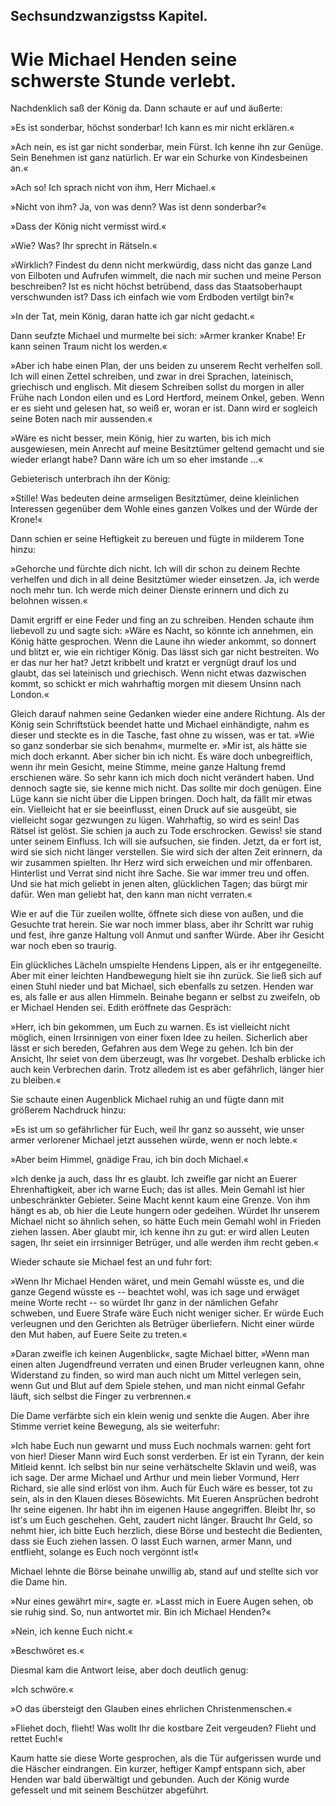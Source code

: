 
<h2>Sechsundzwanzigstss Kapitel.</h2>

<h1>Wie Michael Henden seine schwerste Stunde verlebt.</h1>

Nachdenklich saß der König da. Dann schaute er auf und äußerte:

»Es ist sonderbar, höchst sonderbar! Ich kann es mir nicht erklären.«

»Ach nein, es ist gar nicht sonderbar, mein Fürst. Ich kenne ihn
zur Genüge. Sein Benehmen ist ganz natürlich. Er war ein Schurke
von Kindesbeinen an.«

»Ach so! Ich sprach nicht von ihm, Herr Michael.«

»Nicht von ihm? Ja, von was denn? Was ist denn sonderbar?«

»Dass der König nicht vermisst wird.«

»Wie? Was? Ihr sprecht in Rätseln.«

»Wirklich? Findest du denn nicht merkwürdig, dass nicht das
ganze Land von Eilboten und Aufrufen wimmelt, die nach mir
suchen und meine Person beschreiben? Ist es nicht höchst betrübend, 
dass das Staatsoberhaupt verschwunden ist? Dass ich einfach wie
vom Erdboden vertilgt bin?«

»In der Tat, mein König, daran hatte ich gar nicht gedacht.«

Dann seufzte Michael und murmelte bei sich: »Armer kranker
Knabe! Er kann seinen Traum nicht los werden.«

»Aber ich habe einen Plan, der uns beiden zu unserem Recht
verhelfen soll. Ich will einen Zettel schreiben, und zwar in drei
Sprachen, lateinisch, griechisch und englisch. Mit diesem Schreiben
sollst du morgen in aller Frühe nach London eilen und es Lord Hertford,
meinem Onkel, geben. Wenn er es sieht und gelesen hat, so
weiß er, woran er ist. Dann wird er sogleich seine Boten nach mir
aussenden.«

»Wäre es nicht besser, mein König, hier zu warten, bis ich mich
ausgewiesen, mein Anrecht auf meine Besitztümer geltend gemacht
und sie wieder erlangt habe? Dann wäre ich um so eher imstande ...«

Gebieterisch unterbrach ihn der König:

»Stille! Was bedeuten deine armseligen Besitztümer, deine
kleinlichen Interessen gegenüber dem Wohle eines ganzen Volkes
und der Würde der Krone!«

Dann schien er seine Heftigkeit zu bereuen und fügte in milderem
Tone hinzu:

»Gehorche und fürchte dich nicht. Ich will dir schon zu deinem
Rechte verhelfen und dich in all deine Besitztümer wieder einsetzen. Ja,
ich werde noch mehr tun. Ich werde mich deiner Dienste erinnern
und dich zu belohnen wissen.«

Damit ergriff er eine Feder und fing an zu schreiben. Henden
schaute ihm liebevoll zu und sagte sich: »Wäre es Nacht, so könnte
ich annehmen, ein König hätte gesprochen. Wenn die Laune ihn
wieder ankommt, so donnert und blitzt er, wie ein richtiger König.
Das lässt sich gar nicht bestreiten. Wo er das nur her hat? Jetzt
kribbelt und kratzt er vergnügt drauf los und glaubt, das sei lateinisch
und griechisch. Wenn nicht etwas dazwischen kommt, so schickt er
mich wahrhaftig morgen mit diesem Unsinn nach London.«

Gleich darauf nahmen seine Gedanken wieder eine andere Richtung.
Als der König sein Schriftstück beendet hatte und Michael
einhändigte, nahm es dieser und steckte es in die Tasche, fast ohne
zu wissen, was er tat. »Wie so ganz sonderbar sie sich benahm«,
murmelte er. »Mir ist, als hätte sie mich doch erkannt. Aber sicher
bin ich nicht. Es wäre doch unbegreiflich, wenn ihr mein Gesicht, 
meine Stimme, meine ganze Haltung fremd erschienen wäre. So
sehr kann ich mich doch nicht verändert haben. Und dennoch sagte
sie, sie kenne mich nicht. Das sollte mir doch genügen. Eine Lüge
kann sie nicht über die Lippen bringen. Doch halt, da fällt mir
etwas ein. Vielleicht hat er sie beeinflusst, einen Druck auf sie ausgeübt,
sie vielleicht sogar gezwungen zu lügen. Wahrhaftig, so wird
es sein! Das Rätsel ist gelöst. Sie schien ja auch zu Tode erschrocken.
Gewiss! sie stand unter seinem Einfluss. Ich will sie aufsuchen, sie
finden. Jetzt, da er fort ist, wird sie sich nicht länger verstellen. Sie
wird sich der alten Zeit erinnern, da wir zusammen spielten. Ihr
Herz wird sich erweichen und mir offenbaren. Hinterlist und Verrat
sind nicht ihre Sache. Sie war immer treu und offen. Und sie hat
mich geliebt in jenen alten, glücklichen Tagen; das bürgt mir dafür.
Wen man geliebt hat, den kann man nicht verraten.«

Wie er auf die Tür zueilen wollte, öffnete sich diese von außen,
und die Gesuchte trat herein. Sie war noch immer blass, aber ihr
Schritt war ruhig und fest, ihre ganze Haltung voll Anmut und
sanfter Würde. Aber ihr Gesicht war noch eben so traurig.

Ein glückliches Lächeln umspielte Hendens Lippen, als er ihr
entgegeneilte. Aber mit einer leichten Handbewegung hielt sie ihn
zurück. Sie ließ sich auf einen Stuhl nieder und bat Michael, sich
ebenfalls zu setzen. Henden war es, als falle er aus allen Himmeln.
Beinahe begann er selbst zu zweifeln, ob er Michael Henden sei.
Edith eröffnete das Gespräch:

»Herr, ich bin gekommen, um Euch zu warnen. Es ist vielleicht
nicht möglich, einen Irrsinnigen von einer fixen Idee zu heilen.
Sicherlich aber lässt er sich bereden, Gefahren aus dem Wege zu gehen.
Ich bin der Ansicht, Ihr seiet von dem überzeugt, was Ihr vorgebet.
Deshalb erblicke ich auch kein Verbrechen darin. Trotz alledem ist
es aber gefährlich, länger hier zu bleiben.«

Sie schaute einen Augenblick Michael ruhig an und fügte dann
mit größerem Nachdruck hinzu:

»Es ist um so gefährlicher für Euch, weil Ihr ganz so ausseht,
wie unser armer verlorener Michael jetzt aussehen würde, wenn er
noch lebte.«

»Aber beim Himmel, gnädige Frau, ich bin doch Michael.«

»Ich denke ja auch, dass Ihr es glaubt. Ich zweifle gar nicht
an Euerer Ehrenhaftigkeit, aber ich warne Euch; das ist alles. Mein
Gemahl ist hier unbeschränkter Gebieter. Seine Macht kennt kaum 
eine Grenze. Von ihm hängt es ab, ob hier die Leute hungern oder
gedeihen. Würdet Ihr unserem Michael nicht so ähnlich sehen, so
hätte Euch mein Gemahl wohl in Frieden ziehen lassen. Aber
glaubt mir, ich kenne ihn zu gut: er wird allen Leuten sagen, Ihr
seiet ein irrsinniger Betrüger, und alle werden ihm recht geben.«

Wieder schaute sie Michael fest an und fuhr fort:

»Wenn Ihr Michael Henden wäret, und mein Gemahl wüsste
es, und die ganze Gegend wüsste es -- beachtet wohl, was ich sage
und erwäget meine Worte recht -- so würdet Ihr ganz in der nämlichen
Gefahr schweben, und Euere Strafe wäre Euch nicht weniger
sicher. Er würde Euch verleugnen und den Gerichten als Betrüger
überliefern. Nicht einer würde den Mut haben, auf Euere Seite
zu treten.«

»Daran zweifle ich keinen Augenblick«, sagte Michael bitter, »Wenn
man einen alten Jugendfreund verraten und einen Bruder verleugnen
kann, ohne Widerstand zu finden, so wird man auch nicht
um Mittel verlegen sein, wenn Gut und Blut auf dem Spiele stehen,
und man nicht einmal Gefahr läuft, sich selbst die Finger zu verbrennen.«

Die Dame verfärbte sich ein klein wenig und senkte die Augen.
Aber ihre Stimme verriet keine Bewegung, als sie weiterfuhr:

»Ich habe Euch nun gewarnt und muss Euch nochmals warnen:
geht fort von hier! Dieser Mann wird Euch sonst verderben. Er
ist ein Tyrann, der kein Mitleid kennt. Ich selbst bin nur seine verhätschelte
Sklavin und weiß, was ich sage. Der arme Michael und
Arthur und mein lieber Vormund, Herr Richard, sie alle sind erlöst
von ihm. Auch für Euch wäre es besser, tot zu sein, als in den Klauen
dieses Bösewichts. Mit Eueren Ansprüchen bedroht Ihr seine eigenen.
Ihr habt ihn im eigenen Hause angegriffen. Bleibt Ihr, so ist's um
Euch geschehen. Geht, zaudert nicht länger. Braucht Ihr Geld,
so nehmt hier, ich bitte Euch herzlich, diese Börse und bestecht die
Bedienten, dass sie Euch ziehen lassen. O lasst Euch warnen, armer
Mann, und entflieht, solange es Euch noch vergönnt ist!«

Michael lehnte die Börse beinahe unwillig ab, stand auf und
stellte sich vor die Dame hin.

»Nur eines gewährt mir«, sagte er. »Lasst mich in Euere Augen
sehen, ob sie ruhig sind. So, nun antwortet mir. Bin ich Michael
Henden?«

»Nein, ich kenne Euch nicht.«
 

»Beschwöret es.«

Diesmal kam die Antwort leise, aber doch deutlich genug:

»Ich schwöre.«

»O das übersteigt den Glauben eines ehrlichen Christenmenschen.«

»Fliehet doch, flieht! Was wollt Ihr die kostbare Zeit vergeuden?
Flieht und rettet Euch!«

Kaum hatte sie diese Worte gesprochen, als die Tür aufgerissen
wurde und die Häscher eindrangen. Ein kurzer, heftiger Kampf
entspann sich, aber Henden war bald überwältigt und gebunden.
Auch der König wurde gefesselt und mit seinem Beschützer abgeführt.


